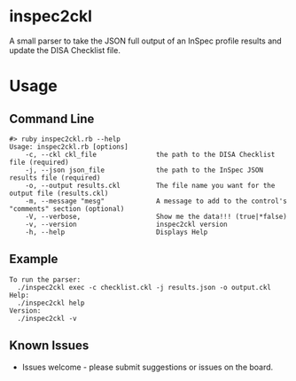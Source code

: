 # inspec2ckl
A small parser to take the JSON full output of an InSpec profile results and update the DISA Checklist file.

# Usage
## Command Line
```
#> ruby inspec2ckl.rb --help
Usage: inspec2ckl.rb [options]
    -c, --ckl ckl_file               the path to the DISA Checklist file (required)
    -j, --json json_file             the path to the InSpec JSON results file (required)
    -o, --output results.ckl         The file name you want for the output file (results.ckl)
    -m, --message "mesg"             A message to add to the control's "comments" section (optional)
    -V, --verbose,                   Show me the data!!! (true|*false)
    -v, --version                    inspec2ckl version
    -h, --help                       Displays Help
```

## Example
```
To run the parser:
  ./inspec2ckl exec -c checklist.ckl -j results.json -o output.ckl
Help:
  ./inspec2ckl help
Version:
  ./inspec2ckl -v
```
## Known Issues
- Issues welcome - please submit suggestions or issues on the board.
